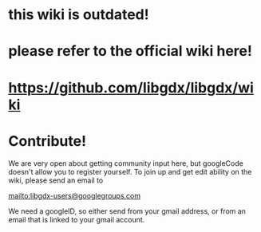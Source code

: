 # this wiki is outdated! #

# please refer to the official wiki here! #

# https://github.com/libgdx/libgdx/wiki #





# Contribute! #

We are very open about getting community input here, but googleCode doesn't allow you to register yourself. To join up and get edit ability on the wiki, please send an email to

[mailto:libgdx-users@googlegroups.com](mailto:libgdx-users@googlegroups.com)

We need a googleID, so either send from your gmail address, or from an email that is linked to your gmail account.